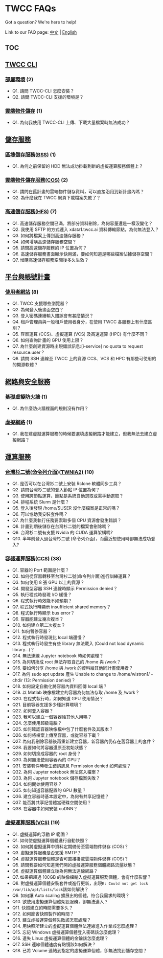 # TWCC FAQs

Got a question? We're here to help!

Link to our FAQ page: 
[中文](https://man.twcc.ai/@twccdocs/faq-zh) | [English](https://man.twcc.ai/@twccdocs/faq-en)

## TOC

## [TWCC CLI](TWCC%20CLI)
### [部屬環境](TWCC%20CLI/部屬環境.md) (2) 
- Q1. 請問 TWCC-CLI 怎麼安裝？
- Q2. 請問 TWCC-CLI 支援的環境是？
### [雲端物件儲存](TWCC%20CLI/雲端物件儲存.md) (1) 
- Q1. 為何我使用 TWCC-CLI 上傳、下載大量檔案時無法成功？
## [儲存服務](儲存服務)
### [區塊儲存服務(BSS)](儲存服務/區塊儲存服務(BSS).md) (1) 
- Q1. 為何之前保留的 HDD 無法成功掛載到新的虛擬運算服務個體上？
### [雲端物件儲存服務(COS)](儲存服務/雲端物件儲存服務(COS).md) (2) 
- Q1. 請問在舊計畫的雲端物件儲存資料，可以直接沿用到新計畫內嗎？
- Q2. 為什麼我在 TWCC 網頁下載檔案失敗了？
### [高速儲存服務(HFS)](儲存服務/高速儲存服務(HFS).md) (7) 
- Q1. 高速儲存服務空間已滿，將部分資料刪除，為何容量還是一樣沒變化？
- Q2. 我使用 SFTP 的方式連入 xdata1.twcc.ai 資料傳輸節點，為何無法登入？
- Q3. 如何將檔案上傳到高速儲存服務？
- Q4. 如何增購高速儲存服務空間？
- Q5. 請問高速儲存服務的 IP 位置為何？
- Q6. 高速儲存服務畫面顯示快用滿，要如何知道是哪些檔案佔據儲存空間？
- Q7. 增購高速儲存服務空間後多久生效？
## [平台與帳號計畫](平台與帳號計畫)
### [使用者網站](平台與帳號計畫/使用者網站.md) (8) 
- Q1. TWCC 支援哪些瀏覽器？
- Q2. 為何登入後畫面空白？
- Q3. 登入密碼連續輸入錯誤會有甚麼情況？
- Q4. 租戶管理員與一般租戶使用者身分，在使用 TWCC 各服務上有什麼區別？
- Q5. 容器運算 (CCS)、虛擬運算 (VCS) 及高速運算 (HPC) 有什麼不同？
- Q6. 如何查詢計畫的 GPU 使用上限？
- Q7. 為什麼創建資源時出現錯誤訊息:[i-service] no quota to request resource.user？
- Q8. 請問 SSH 連線至 TWCC 上的資源 CCS、VCS 和 HPC 有那些可使用的的開源軟體？
## [網路與安全服務](網路與安全服務)
### [基礎虛擬防火牆](網路與安全服務/基礎虛擬防火牆.md) (1) 
- Q1. 為什麼防火牆裡面的規則沒有作用？
### [虛擬網路](網路與安全服務/虛擬網路.md) (1) 
- Q1. 我在建虛擬運算服務的時候要選填虛擬網路才能建立，但我無法去建立虛擬網路？
## [運算服務](運算服務)
### [台灣杉二號(命令列介面)(TWNIA2)](運算服務/台灣杉二號(命令列介面)(TWNIA2).md) (10) 
- Q1. 是否可以在台灣衫二號上安裝 Rclone 軟體同步工具？
- Q2. 請問台灣杉二號的登入節點 IP 位置為何？
- Q3. 使用跨節點運算，節點是系統自動選取或需手動選取？
- Q4. 排程系統 Slurm 是什麼？
- Q5. 登入後發現 /home/$USER 沒什麼檔案是正常的嗎？
- Q6. 可以協助我安裝套件嗎？
- Q7. 為什麼我執行任務要索取多個 CPU 資源會發生錯誤？
- Q8. 計畫到期後儲存在台灣杉二號的檔案會刪除嗎？
- Q9. 台灣杉二號有支援 Nvidia 的 CUDA 運算架構嗎?
- Q10. 半年前登入過台灣杉二號 (命令列介面)，而最近想使用時卻無法成功登入?
### [容器運算服務(CCS)](運算服務/容器運算服務(CCS).md) (38) 
- Q1. 容器的 Port 範圍是什麼？
- Q2. 如何從容器轉移至台灣杉二號(命令列介面)進行訓練運算？
- Q3. 如何使用 8 張 GPU 以上的資源？
- Q4. 開發型容器 SSH 連線時顯示 Permission denied？
- Q5. 執行程式時發現 I/O 緩慢？
- Q6. 程式執行時效能不如預期？
- Q7. 程式執行時顯示 insufficient shared memory？
- Q8. 程式執行時顯示 bus error？
- Q9. 容器能建立幾次複本？
- Q10. 如何建立第二次複本？
- Q11. 如何暫停容器？
- Q12. 程式執行時發現比 local 端還慢？
- Q13. 程式執行時發生有些 library 無法載入 (Could not load dynamic library...)？
- Q14. 無法連線 Jupyter notebook 時如何處理？
- Q15. 為何切換成 root 無法存取自己的 /home 與 /work？
- Q16. 要如何分享 /home 與 /work 的資料給其他同計畫使用者？
- Q17. 為何 sudo  apt  update 產生 Unable  to  change  to  /home/wistron1/ -chdir  (13:  Permission  denied)？
- Q18. 如何設定自動化將容器內資料回傳 local 端？
- Q19. 以 Matlab 映像檔建立的容器為何無法存取 /home 及 /work？
- Q20. 在程式執行時，如何知道 GPU 使用情況？
- Q21. 目前容器支援多少種計算環境？
- Q22. 如何登入容器？
- Q23. 我可以建立一個容器給其他人用嗎？
- Q24. 怎麼使用超級電腦？
- Q25. 如何確認容器映像檔中包了什麼套件及其版本？
- Q26. 如何將檔案上傳至容器，或從容器下載？
- Q27. 為何我刪除容器後再重新建立容器，新容器內仍存在舊容器上的套件？
- Q28. 我要如何將容器還原至初始狀態？
- Q29. 如何切換成容器的 root 身份？
- Q30. 為何無法使用容器內的 GPU？
- Q31. 安裝套件時發生錯誤訊息 Permission denied 如何處理？
- Q32. 為何 Jupyter notebook 無法寫入檔案？
- Q33. 為何 Jupyter notebook 儲存檔案失敗？
- Q34. 如何開始使用容器？
- Q35. 如何知道容器配置的 GPU 數量？
- Q36. 建立容器時基本設定中，為何有共享記憶體？
- Q37. 能否將共享記憶體當硬碟空間使用？
- Q38. 在容器中如何安裝 cuDNN？
### [虛擬運算服務(VCS)](運算服務/虛擬運算服務(VCS).md) (19) 
- Q1. 虛擬運算的浮動 IP 範圍？
- Q1. 如何使虛擬運算個體進行自動快照？
- Q2. 如何將虛擬運算中資料定期備份至雲端物件儲存 (COS)？
- Q3. 虛擬運算服務是否支援 SMTP？
- Q4. 虛擬運算服務個體是否可直接掛載雲端物件儲存 (COS)？
- Q5. 請問我要如何知道我們開的虛擬運算服務個體網路流量狀態？
- Q6. 虛擬運算個體建立後為何無法連線網路？
- Q7. 如果把超過 100GB 的映像檔輸入虛擬運算服務個體，會有什麼影響？
- Q8. 對虛擬運算個體安裝套件或進行更新，出現`E: Could not get lock /var/lib/apt/lists/lock`該如何解決？
- Q9. 如何讓 Auto scaling 擴展出的個體，符合我需求的環境？
- Q10. 欲使用虛擬運算個體架設服務，卻無法連入？
- Q11. 快照建立的時間需要多久？
- Q12. 如何節省快照製作的時間？
- Q13. 建立虛擬運算個體失敗該怎麼處理？
- Q14. 用快照所建立的虛擬運算個體無法連線進入作業該怎麼處理？
- Q15. 忘記 Windows 虛擬運算個體登入密碼該怎麼處理？
- Q16. 遺失 Linux 虛擬運算個體的金鑰該怎麼處理？
- Q17. SSH 連線個體速度有點慢該如何解決？
- Q18. 已將 Volume 連結到指定的虛擬運算個體，卻無法找到儲存空間？
